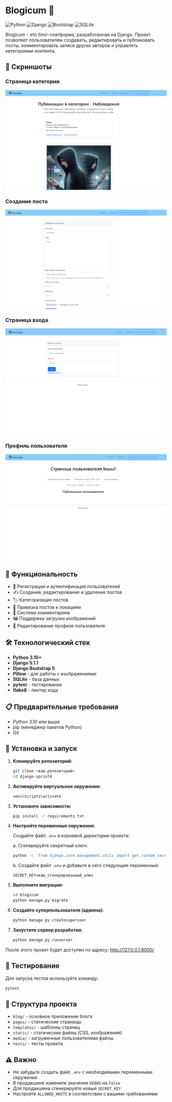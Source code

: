 # Blogicum 📝

![Python](https://img.shields.io/badge/Python-3.10%2B-blue?style=flat-square&logo=python)
![Django](https://img.shields.io/badge/Django-5.1.1-green?style=flat-square&logo=django)
![Bootstrap](https://img.shields.io/badge/Bootstrap-5-purple?style=flat-square&logo=bootstrap)
![SQLite](https://img.shields.io/badge/SQLite-3-blue?style=flat-square&logo=sqlite)

Blogicum - это блог-платформа, разработанная на Django. Проект позволяет пользователям создавать, редактировать и публиковать посты, комментировать записи других авторов и управлять категориями контента.

## 📸 Скриншоты

### Страница категории
![Страница категории](screens/category.png)

### Создание поста
![Создание поста](screens/createpost.png)

### Страница входа
![Страница входа](screens/login.png)

### Профиль пользователя
![Профиль пользователя](screens/profile.png)

## 🚀 Функциональность

- 👤 Регистрация и аутентификация пользователей
- ✍️ Создание, редактирование и удаление постов
- 🏷️ Категоризация постов
- 📍 Привязка постов к локациям
- 💬 Система комментариев
- 🖼️ Поддержка загрузки изображений
- 📝 Редактирование профиля пользователя

## 🛠 Технологический стек

- **Python 3.10+**
- **Django 5.1.1**
- **Django Bootstrap 5**
- **Pillow** - для работы с изображениями
- **SQLite** - база данных
- **pytest** - тестирование
- **flake8** - линтер кода

## 📋 Предварительные требования

- Python 3.10 или выше
- pip (менеджер пакетов Python)
- Git

## 🚀 Установка и запуск

1. **Клонируйте репозиторий:**
   ```bash
   git clone <ваш-репозиторий>
   cd django-sprint4
   ```

2. **Активируйте виртуальное окружение:**
   ```bash
   venv\Scripts\activate
   ```

3. **Установите зависимости:**
   ```bash
   pip install -r requirements.txt
   ```

4. **Настройте переменные окружения:**
   
   Создайте файл `.env` в корневой директории проекта:
   
   a. Сгенерируйте секретный ключ:
   ```bash
   python -c 'from django.core.management.utils import get_random_secret_key; print(get_random_secret_key())'
   ```
   
   b. Создайте файл `.env` и добавьте в него следующие переменные:
   ```env
   SECRET_KEY=ваш_сгенерированный_ключ
   ```

5. **Выполните миграции:**
   ```bash
   cd blogicum
   python manage.py migrate
   ```

6. **Создайте суперпользователя (админа):**
   ```bash
   python manage.py createsuperuser
   ```

7. **Запустите сервер разработки:**
   ```bash
   python manage.py runserver
   ```

После этого проект будет доступен по адресу: http://127.0.0.1:8000/

## 🔧 Тестирование

Для запуска тестов используйте команду:
```bash
pytest
```

## 📁 Структура проекта

- `blog/` - основное приложение блога
- `pages/` - статические страницы
- `templates/` - шаблоны страниц
- `static/` - статические файлы (CSS, изображения)
- `media/` - загруженные пользователями файлы
- `tests/` - тесты проекта

## ⚠️ Важно

- Не забудьте создать файл `.env` с необходимыми переменными окружения
- В продакшене измените значение `DEBUG` на `False`
- Для продакшена сгенерируйте новый `SECRET_KEY`
- Настройте `ALLOWED_HOSTS` в соответствии с вашими требованиями